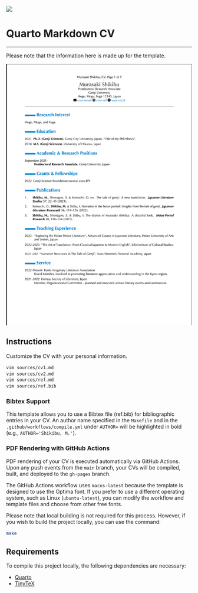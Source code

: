 [![](https://img.shields.io/badge/license-MIT-green.svg)](https://opensource.org/licenses/MIT)

# Quarto Markdown CV
---

Please note that the information here is made up for the template.

[![](figs/example.png)](https://github.com/mattocci27/quarto-cv/blob/gh-pages/Shikibu_CV.pdf)

## Instructions

Customize the CV with your personal information.

```bash
vim sources/cv1.md
vim sources/cv2.md
vim sources/ref.md
vim sources/ref.bib
```

### Bibtex Support

This template allows you to use a Bibtex file (ref.bib) for bibliographic entries in your CV.
An author name specified in the `Makefile` and in the `.github/workflows/compile.yml` under `AUTHOR=` will be highlighted in bold (e.g., `AUTHOR='Shikibu, M.'`).

### PDF Rendering with GitHub Actions

PDF rendering of your CV is executed automatically via GitHub Actions.
Upon any push events from the `main` branch, your CVs will be compiled, built, and deployed to the `gh-pages` branch.

The GitHub Actions workflow uses `macos-latest` because the template is designed to use the Optima font.
If you prefer to use a different operating system, such as Linux (`ubuntu-latest`), you can modify the workflow and template files and choose from other free fonts.

Please note that local building is not required for this process.
However, if you wish to build the project locally, you can use the command:

```bash
make
```

## Requirements

To compile this project locally, the following dependencies are necessary:

- [Quarto](https://quarto.org)
- [TinyTeX](https://yihui.org/tinytex/)

